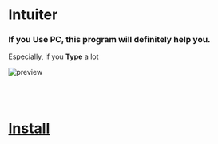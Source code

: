 # Intuiter

### If you **Use** PC, this program will definitely help you.
Especially, if you **Type** a lot

![preview](/screenshot/button.gif)


<br/>
<br/>

# [Install](./install)
